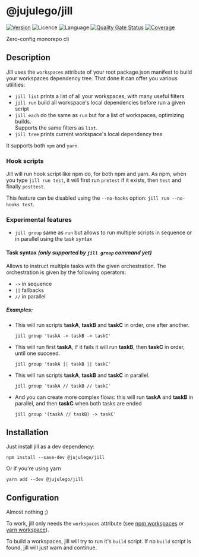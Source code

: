 # @jujulego/jill
[![Version](https://img.shields.io/npm/v/@jujulego/jill)](https://www.npmjs.com/package/@jujulego/jill)
![Licence](https://img.shields.io/github/license/jujulego/jill)
![Language](https://img.shields.io/github/languages/top/jujulego/jill)
[![Quality Gate Status](https://sonarcloud.io/api/project_badges/measure?project=jujulego_jill&metric=alert_status)](https://sonarcloud.io/dashboard?id=jujulego_jill)
[![Coverage](https://sonarcloud.io/api/project_badges/measure?project=jujulego_jill&metric=coverage)](https://sonarcloud.io/dashboard?id=jujulego_jill)

Zero-config monorepo cli

## Description
Jill uses the `workspaces` attribute of your root package.json manifest to build your workspaces dependency tree.
That done it can offer you various utilities:
- `jill list` prints a list of all your workspaces, with many useful filters
- `jill run` build all workspace's local dependencies before run a given script
- `jill each` do the same as `run` but for a list of workspaces, optimizing builds.<br />
  Supports the same filters as `list`.
- `jill tree` prints current workspace's local dependency tree

It supports both `npm` and `yarn`.

### Hook scripts
Jill will run hook script like npm do, for both npm and yarn. As npm, when you type `jill run test`, it will first run
`pretest` if it exists, then `test` and finally `posttest`.

This feature can be disabled using the `--no-hooks` option: `jill run --no-hooks test`.

### Experimental features
- `jill group` same as `run` but allows to run multiple scripts in sequence or in parallel using the task syntax

#### Task syntax _(only supported by `jill group` command yet)_
Allows to instruct multiple tasks with the given orchestration. The orchestration is given by the following operators:
- `->` in sequence
- `||` fallbacks
- `//` in parallel

##### Examples:
- This will run scripts **taskA**, **taskB** and **taskC** in order, one after another.
  ```shell
  jill group 'taskA -> taskB -> taskC'
  ```

- This will run first **taskA**, if it fails it will run **taskB**, then **taskC** in order, until one succeed.
  ```shell
  jill group 'taskA || taskB || taskC'
  ```

- This will run scripts **taskA**, **taskB** and **taskC** in parallel.
  ```shell
  jill group 'taskA // taskB // taskC'
  ```

- And you can create more complex flows: this will run **taskA** and **taskB** in parallel, and then **taskC** when both tasks are ended
  ```shell
  jill group '(taskA // taskB) -> taskC'
  ```

## Installation
Just install jill as a dev dependency:
```shell
npm install --save-dev @jujulego/jill
```

Or if you're using yarn
```shell
yarn add --dev @jujulego/jill
```

## Configuration
Almost nothing ;)

To work, jill only needs the `workspaces` attribute (see [npm workspaces](https://docs.npmjs.com/cli/v8/using-npm/workspaces) or [yarn workspace](https://yarnpkg.com/features/workspaces)).

To build a workspaces, jill will try to run it's `build` script. If no `build` script is found, jill will just warn and continue.
